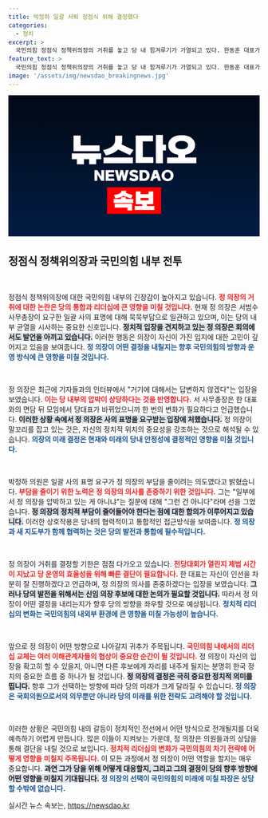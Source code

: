 ```yaml
---
title: 박정하 일괄 사퇴 정점식 위해 결정했다
categories:
  - 정치
excerpt: >
  국민의힘 정점식 정책위의장의 거취를 놓고 당 내 힘겨루기가 가열되고 있다. 한동훈 대표가 사퇴 요구를 했음에도, 정 의장은 묵묵부답. 과연 그의 선택은? 클릭해 보세요!
feature_text: >
  국민의힘 정점식 정책위의장의 거취를 놓고 당 내 힘겨루기가 가열되고 있다. 한동훈 대표가 사퇴 요구를 했음에도, 정 의장은 묵묵부답. 과연 그의 선택은? 클릭해 보세요!
image: '/assets/img/newsdao_breakingnews.jpg'
---
```


<p><img src="/assets/img/newsdao_breakingnews.jpg" alt="ontimetimes 속보" /></p>

<h2 data-ke-size="size26">정점식 정책위의장과 국민의힘 내부 전투</h2>

<p data-ke-size="size16">&nbsp;</p>  

<p>정점식 정책위의장에 대한 국민의힘 내부의 긴장감이 높아지고 있습니다. <b><span style="color: #ee2323;">정 의장의 거취에 대한 논란은 당의 통합과 리더십에 큰 영향을 미칠 것입니다.</span></b> 현재 정 의장은 서범수 사무총장이 요구한 일괄 사의 표명에 대해 묵묵부답으로 일관하고 있으며, 이는 당의 내부 균열을 시사하는 중요한 신호입니다. <b><span style="background-color: #21538527;">정치적 입장을 견지하고 있는 정 의장은 회의에서도 발언을 아끼고 있습니다.</span></b> 이러한 행동은 의장이 자신이 가진 입지에 대한 고민이 깊어지고 있음을 보여줍니다. <b><span style="color: #1a5490;">정 의장이 어떤 결정을 내릴지는 향후 국민의힘의 방향과 운영 방식에 큰 영향을 미칠 것입니다.</span></b></p>

<p data-ke-size="size16">&nbsp;</p>  

<p>정 의장은 최근에 기자들과의 인터뷰에서 "거기에 대해서는 답변하지 않겠다"는 입장을 보였습니다. <b><span style="color: #ee2323;">이는 당 내부의 압박이 상당하다는 것을 반영합니다.</span></b> 서 사무총장은 한 대표와의 면담 뒤 모임에서 당대표가 바뀌었으니까 한 번의 변화가 필요하다고 언급했습니다. <b><span style="background-color: #21538527;">이러한 상황 속에서 정 의장은 사의 표명을 요구받는 입장에 처했습니다.</span></b> 정 의장이 말꼬리를 잡고 있는 것은, 자신의 정치적 위치의 중요성을 강조하는 것으로 해석될 수 있습니다. <b><span style="color: #1a5490;">의장의 미래 결정은 현재와 미래의 당내 안정성에 결정적인 영향을 미칠 것입니다.</span></b></p>

<p data-ke-size="size16">&nbsp;</p>  

<p>박정하 의원은 일괄 사의 표명 요구가 정 의장의 부담을 줄이려는 의도였다고 밝혔습니다. <b><span style="color: #ee2323;">부담을 줄이기 위한 노력은 정 의장의 의사를 존중하기 위한 것입니다.</span></b> 그는 "일부에서 정 의장을 압박하고 있는 게 아니냐"는 질문에 대해 "그런 건 아니다"라며 선을 그었습니다. <b><span style="background-color: #21538527;">정 의장의 정치적 부담이 줄어들어야 한다는 점에 대한 합의가 이루어지고 있습니다.</span></b> 이러한 상호작용은 당내의 협력적이고 통합적인 접근방식을 보여줍니다. <b><span style="color: #1a5490;">정 의장과 새 지도부가 함께 협력하는 것은 당의 발전과 통합에 필수적입니다.</span></b></p>

<p data-ke-size="size16">&nbsp;</p>  

<p>정 의장이 거취를 결정할 기한은 점점 다가오고 있습니다. <b><span style="color: #ee2323;">전당대회가 열린지 제법 시간이 지났고 당 운영의 효율성을 위해 빠른 결단이 필요합니다.</span></b> 한 대표는 자신이 인선을 차분히 잘 진행하겠다고 언급하며, 정 의장의 의사를 존중하겠다는 입장을 보였습니다. <b><span style="background-color: #21538527;">그러나 당의 발전을 위해서는 신임 의장 후보에 대한 논의가 필요할 것입니다.</span></b> 따라서 정 의장이 어떤 결정을 내리는지가 향후 당의 방향을 좌우할 것으로 예상됩니다. <b><span style="color: #1a5490;">정치적 리더십의 변화는 국민의힘의 내외부 환경에 큰 영향을 미칠 가능성이 높습니다.</span></b></p>

<p data-ke-size="size16">&nbsp;</p>  

<p>앞으로 정 의장이 어떤 방향으로 나아갈지 귀추가 주목됩니다. <b><span style="color: #ee2323;">국민의힘 내에서의 리더십 교체는 여러 이해관계자들의 협상이 중요한 순간이 될 것입니다.</span></b> 정 의장이 자신의 입장을 확고히 할 수 있을지, 아니면 다른 후보에게 자리를 내주게 될지는 분명히 한국 정치의 중요한 흐름 중 하나가 될 것입니다. <b><span style="background-color: #21538527;">정 의장의 결정은 극히 중요한 정치적 의미를 띱니다.</span></b> 향후 그가 선택하는 방향에 따라 당의 미래가 크게 달라질 수 있습니다. <b><span style="color: #1a5490;">정 의장은 국회의원으로서의 의무뿐만 아니라 당의 미래를 위한 전략도 고려해야 할 것입니다.</span></b></p>

<p data-ke-size="size16">&nbsp;</p>  

<p>이러한 상황은 국민의힘 내의 갈등이 정치적인 전선에서 어떤 방식으로 전개될지를 더욱 예측하기 어렵게 만듭니다. 많은 이들이 지켜보는 가운데, 정 의장은 의원들과의 상담을 통해 결단을 내릴 것으로 보입니다. <b><span style="color: #ee2323;">정치적 리더십의 변화가 국민의힘의 차기 전략에 어떻게 영향을 미칠지 주목됩니다.</span></b> 이 모든 과정에서 정 의장이 어떤 역할을 할지는 매우 중요합니다. <b><span style="background-color: #21538527;">과연 그가 당을 위해 어떻게 대응할지, 그리고 그의 결정이 당의 향후 방향에 어떤 영향을 미칠지 기대됩니다.</span></b> <b><span style="color: #1a5490;">정 의장의 선택이 국민의힘의 미래에 미칠 파장은 상당할 수밖에 없습니다.</span></b></p>
실시간 뉴스 속보는, <a href="https://newsdao.kr" rel="dofollow">https://newsdao.kr</a>


